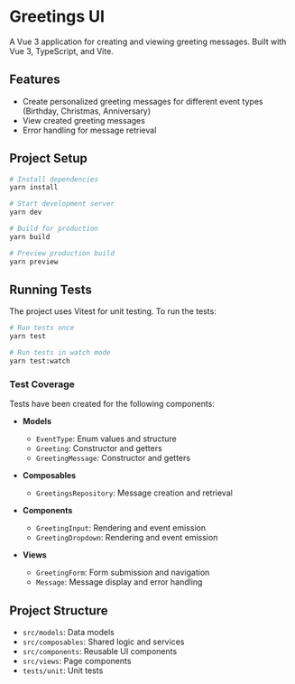 # Greetings UI

A Vue 3 application for creating and viewing greeting messages. Built with Vue 3, TypeScript, and Vite.

## Features

- Create personalized greeting messages for different event types (Birthday, Christmas, Anniversary)
- View created greeting messages
- Error handling for message retrieval

## Project Setup

```bash
# Install dependencies
yarn install

# Start development server
yarn dev

# Build for production
yarn build

# Preview production build
yarn preview
```

## Running Tests

The project uses Vitest for unit testing. To run the tests:

```bash
# Run tests once
yarn test

# Run tests in watch mode
yarn test:watch
```

### Test Coverage

Tests have been created for the following components:

- **Models**
    - `EventType`: Enum values and structure
    - `Greeting`: Constructor and getters
    - `GreetingMessage`: Constructor and getters

- **Composables**
    - `GreetingsRepository`: Message creation and retrieval

- **Components**
    - `GreetingInput`: Rendering and event emission
    - `GreetingDropdown`: Rendering and event emission

- **Views**
    - `GreetingForm`: Form submission and navigation
    - `Message`: Message display and error handling

## Project Structure

- `src/models`: Data models
- `src/composables`: Shared logic and services
- `src/components`: Reusable UI components
- `src/views`: Page components
- `tests/unit`: Unit tests
